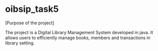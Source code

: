 # oibsip_task5

[Purpose of the project]

The project is a Digital Library Management System
developed in java. It allows users to efficiently
manage books, members and transactions in library setting.